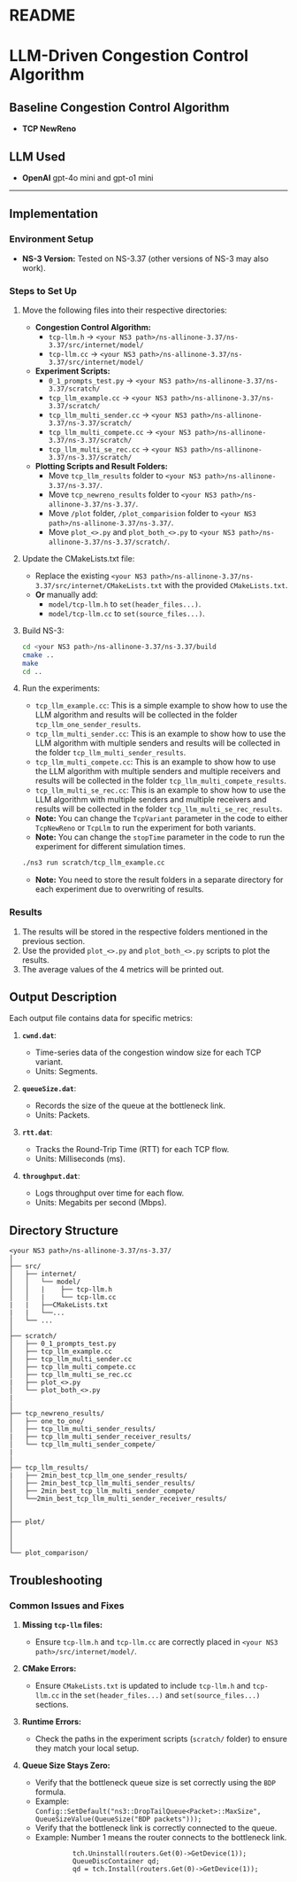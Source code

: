 # README

# LLM-Driven Congestion Control Algorithm

## Baseline Congestion Control Algorithm
- **TCP NewReno**

## LLM Used
- **OpenAI** gpt-4o mini and gpt-o1 mini

---

## Implementation

### Environment Setup
- **NS-3 Version:** Tested on NS-3.37 (other versions of NS-3 may also work).

### Steps to Set Up
1. Move the following files into their respective directories:
   - **Congestion Control Algorithm:**
     - `tcp-llm.h` → `<your NS3 path>/ns-allinone-3.37/ns-3.37/src/internet/model/`
     - `tcp-llm.cc` → `<your NS3 path>/ns-allinone-3.37/ns-3.37/src/internet/model/`
   - **Experiment Scripts:**
     - `0_1_prompts_test.py` → `<your NS3 path>/ns-allinone-3.37/ns-3.37/scratch/`
     - `tcp_llm_example.cc` → `<your NS3 path>/ns-allinone-3.37/ns-3.37/scratch/`
     - `tcp_llm_multi_sender.cc` → `<your NS3 path>/ns-allinone-3.37/ns-3.37/scratch/`
     - `tcp_llm_multi_compete.cc` → `<your NS3 path>/ns-allinone-3.37/ns-3.37/scratch/`
     - `tcp_llm_multi_se_rec.cc` → `<your NS3 path>/ns-allinone-3.37/ns-3.37/scratch/`
   - **Plotting Scripts and Result Folders:**
     - Move `tcp_llm_results` folder to `<your NS3 path>/ns-allinone-3.37/ns-3.37/`.
     - Move `tcp_newreno_results` folder to `<your NS3 path>/ns-allinone-3.37/ns-3.37/`.
     - Move `/plot` folder, `/plot_comparision` folder to `<your NS3 path>/ns-allinone-3.37/ns-3.37/`.
     - Move `plot_<>.py` and `plot_both_<>.py` to `<your NS3 path>/ns-allinone-3.37/ns-3.37/scratch/`.

2. Update the CMakeLists.txt file:
   - Replace the existing `<your NS3 path>/ns-allinone-3.37/ns-3.37/src/internet/CMakeLists.txt` with the provided `CMakeLists.txt`.
   - **Or** manually add:
     - `model/tcp-llm.h` to `set(header_files...)`.
     - `model/tcp-llm.cc` to `set(source_files...)`.

3. Build NS-3:
   ```bash
   cd <your NS3 path>/ns-allinone-3.37/ns-3.37/build
   cmake ..
   make
   cd ..

4. Run the experiments:
   - `tcp_llm_example.cc`: This is a simple example to show how to use the LLM algorithm and results will be collected in the folder `tcp_llm_one_sender_results`.
   - `tcp_llm_multi_sender.cc`: This is an example to show how to use the LLM algorithm with multiple senders and results will be collected in the folder `tcp_llm_multi_sender_results`.
   - `tcp_llm_multi_compete.cc`: This is an example to show how to use the LLM algorithm with multiple senders and multiple receivers and results will be collected in the folder `tcp_llm_multi_compete_results`.
   - `tcp_llm_multi_se_rec.cc`: This is an example to show how to use the LLM algorithm with multiple senders and multiple receivers and results will be collected in the folder `tcp_llm_multi_se_rec_results`.
   - **Note:** You can change the `TcpVariant` parameter in the code to either `TcpNewReno` or `TcpLlm` to run the experiment for both variants.
   - **Note:** You can change the `stopTime` parameter in the code to run the experiment for different simulation times.
   ```bash
   ./ns3 run scratch/tcp_llm_example.cc
   ```
   - **Note:** You need to store the result folders in a separate directory for each experiment due to overwriting of results.

### Results
1. The results will be stored in the respective folders mentioned in the previous section.
2. Use the provided `plot_<>.py` and `plot_both_<>.py` scripts to plot the results.
3. The average values of the 4 metrics will be printed out.

## Output Description
Each output file contains data for specific metrics:
1. **`cwnd.dat`**:
   - Time-series data of the congestion window size for each TCP variant.
   - Units: Segments.

2. **`queueSize.dat`**:
   - Records the size of the queue at the bottleneck link.
   - Units: Packets.

3. **`rtt.dat`**:
   - Tracks the Round-Trip Time (RTT) for each TCP flow.
   - Units: Milliseconds (ms).

4. **`throughput.dat`**:
   - Logs throughput over time for each flow.
   - Units: Megabits per second (Mbps).

## Directory Structure
```
<your NS3 path>/ns-allinone-3.37/ns-3.37/
│
├── src/
│   ├── internet/
│   │   └── model/
│   │   |    ├── tcp-llm.h
│   │   |    └── tcp-llm.cc
|   |   ├──CMakeLists.txt
|   |   └──...
│   └── ...
│
├── scratch/
│   ├── 0_1_prompts_test.py
│   ├── tcp_llm_example.cc
│   ├── tcp_llm_multi_sender.cc
│   ├── tcp_llm_multi_compete.cc
│   ├── tcp_llm_multi_se_rec.cc
|   ├── plot_<>.py
│   └── plot_both_<>.py
|
│
├── tcp_newreno_results/
│   ├── one_to_one/
│   ├── tcp_llm_multi_sender_results/
|   ├── tcp_llm_multi_sender_receiver_results/
│   └── tcp_llm_multi_sender_compete/
|
│
├── tcp_llm_results/
|   ├── 2min_best_tcp_llm_one_sender_results/
│   ├── 2min_best_tcp_llm_multi_sender_results/
│   ├── 2min_best_tcp_llm_multi_sender_compete/
│   └──2min_best_tcp_llm_multi_sender_receiver_results/
│  
│
├── plot/
│ 
│  
│
└── plot_comparison/
```
## Troubleshooting

### Common Issues and Fixes

1. **Missing `tcp-llm` files:**
   - Ensure `tcp-llm.h` and `tcp-llm.cc` are correctly placed in `<your NS3 path>/src/internet/model/`.

2. **CMake Errors:**
   - Ensure `CMakeLists.txt` is updated to include `tcp-llm.h` and `tcp-llm.cc` in the `set(header_files...)` and `set(source_files...)` sections.

3. **Runtime Errors:**
   - Check the paths in the experiment scripts (`scratch/` folder) to ensure they match your local setup.

4. **Queue Size Stays Zero:**
   - Verify that the bottleneck queue size is set correctly using the `BDP` formula.
   - Example: `Config::SetDefault("ns3::DropTailQueue<Packet>::MaxSize", QueueSizeValue(QueueSize("BDP packets")));`
   - Verify that the bottleneck link is correctly connected to the queue.
   - Example: Number 1 means the router connects to the bottleneck link.
```
                tch.Uninstall(routers.Get(0)->GetDevice(1));
                QueueDiscContainer qd;
                qd = tch.Install(routers.Get(0)->GetDevice(1));

```
